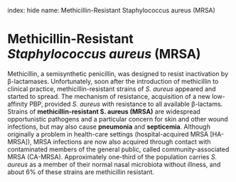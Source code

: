 index: hide
name: Methicillin-Resistant Staphylococcus aureus (MRSA)

# Methicillin-Resistant  *Staphylococcus aureus* (MRSA)

Methicillin, a semisynthetic penicillin, was designed to resist inactivation by β-lactamases. Unfortunately, soon after the introduction of methicillin to clinical practice, methicillin-resistant strains of  *S. aureus* appeared and started to spread. The mechanism of resistance, acquisition of a new low-affinity PBP, provided  *S. aureus* with resistance to all available β-lactams. Strains of  **methicillin-resistant S. aureus (MRSA)** are widespread opportunistic pathogens and a particular concern for skin and other wound infections, but may also cause  **pneumonia** and  **septicemia**. Although originally a problem in health-care settings (hospital-acquired MRSA [HA-MRSA]), MRSA infections are now also acquired through contact with contaminated members of the general public, called community-associated MRSA (CA-MRSA). Approximately one-third of the population carries  *S. aureus* as a member of their normal nasal microbiota without illness, and about 6% of these strains are methicillin resistant.
